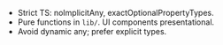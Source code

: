- Strict TS: noImplicitAny, exactOptionalPropertyTypes.
- Pure functions in `lib/`. UI components presentational.
- Avoid dynamic any; prefer explicit types.


